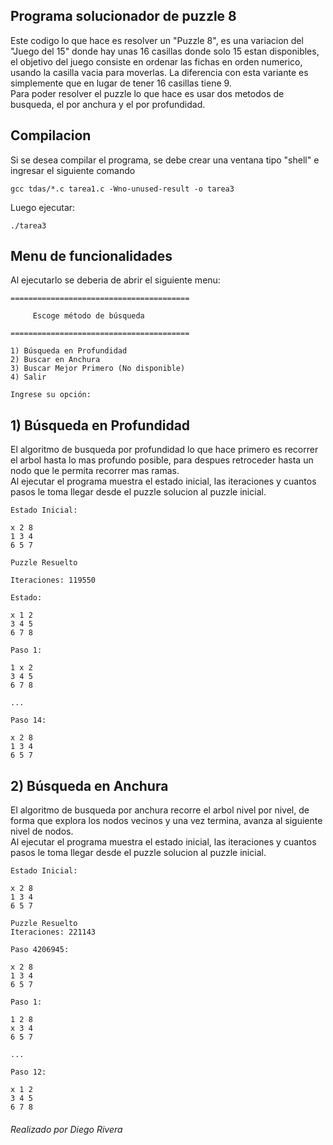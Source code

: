## Programa solucionador de puzzle 8
Este codigo lo que hace es resolver un "Puzzle 8", es una variacion del "Juego del 15" donde hay unas 16 casillas donde solo 15 estan disponibles, el objetivo del juego consiste en ordenar las fichas en orden numerico, usando la casilla vacia para moverlas.
La diferencia con esta variante es simplemente que en lugar de tener 16 casillas tiene 9.<br>
Para poder resolver el puzzle lo que hace es usar dos metodos de busqueda, el por anchura y el por profundidad.

## Compilacion 
Si se desea compilar el programa, se debe crear una ventana tipo "shell" e ingresar el siguiente comando
````
gcc tdas/*.c tarea1.c -Wno-unused-result -o tarea3
````

Luego ejecutar:
````
./tarea3
````

## Menu de funcionalidades
Al ejecutarlo se deberia de abrir el siguiente menu:

````
========================================

     Escoge método de búsqueda

========================================

1) Búsqueda en Profundidad
2) Buscar en Anchura
3) Buscar Mejor Primero (No disponible)
4) Salir

Ingrese su opción: 
````

## 1) Búsqueda en Profundidad
El algoritmo de busqueda por profundidad lo que hace primero es recorrer el arbol hasta lo mas profundo posible, para despues retroceder hasta un nodo que le permita recorrer mas ramas. <br>
Al ejecutar el programa muestra el estado inicial, las iteraciones y cuantos pasos le toma llegar desde el puzzle solucion al puzzle inicial.<br>
````
Estado Inicial:

x 2 8 
1 3 4 
6 5 7 

Puzzle Resuelto

Iteraciones: 119550

Estado:

x 1 2 
3 4 5 
6 7 8 

Paso 1:

1 x 2 
3 4 5 
6 7 8 

...

Paso 14:

x 2 8 
1 3 4 
6 5 7 
````
## 2) Búsqueda en Anchura

El algoritmo de busqueda por anchura recorre el arbol nivel por nivel, de forma que explora los nodos vecinos y una vez termina, avanza al siguiente nivel de nodos.<br>
Al ejecutar el programa muestra el estado inicial, las iteraciones y cuantos pasos le toma llegar desde el puzzle solucion al puzzle inicial.<br>
````
Estado Inicial:

x 2 8 
1 3 4 
6 5 7 

Puzzle Resuelto 
Iteraciones: 221143

Paso 4206945:

x 2 8 
1 3 4 
6 5 7 

Paso 1:

1 2 8 
x 3 4 
6 5 7 

...

Paso 12:

x 1 2 
3 4 5 
6 7 8 
````

###### Realizado por Diego Rivera
